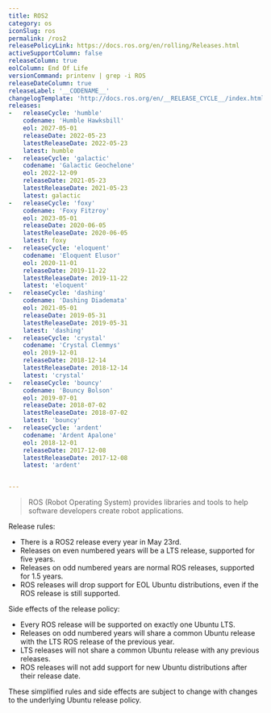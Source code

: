 ```yaml
---
title: ROS2
category: os
iconSlug: ros
permalink: /ros2
releasePolicyLink: https://docs.ros.org/en/rolling/Releases.html
activeSupportColumn: false
releaseColumn: true
eolColumn: End Of Life
versionCommand: printenv | grep -i ROS
releaseDateColumn: true
releaseLabel: '__CODENAME__'
changelogTemplate: 'http://docs.ros.org/en/__RELEASE_CYCLE__/index.html'
releases:
-   releaseCycle: 'humble'
    codename: 'Humble Hawksbill'
    eol: 2027-05-01
    releaseDate: 2022-05-23
    latestReleaseDate: 2022-05-23
    latest: humble
-   releaseCycle: 'galactic'
    codename: 'Galactic Geochelone'
    eol: 2022-12-09
    releaseDate: 2021-05-23
    latestReleaseDate: 2021-05-23
    latest: galactic
-   releaseCycle: 'foxy'
    codename: 'Foxy Fitzroy'
    eol: 2023-05-01
    releaseDate: 2020-06-05
    latestReleaseDate: 2020-06-05
    latest: foxy
-   releaseCycle: 'eloquent'
    codename: 'Eloquent Elusor'
    eol: 2020-11-01
    releaseDate: 2019-11-22
    latestReleaseDate: 2019-11-22
    latest: 'eloquent'
-   releaseCycle: 'dashing'
    codename: 'Dashing Diademata'
    eol: 2021-05-01
    releaseDate: 2019-05-31
    latestReleaseDate: 2019-05-31
    latest: 'dashing'
-   releaseCycle: 'crystal'
    codename: 'Crystal Clemmys'
    eol: 2019-12-01
    releaseDate: 2018-12-14
    latestReleaseDate: 2018-12-14
    latest: 'crystal'
-   releaseCycle: 'bouncy'
    codename: 'Bouncy Bolson'
    eol: 2019-07-01
    releaseDate: 2018-07-02
    latestReleaseDate: 2018-07-02
    latest: 'bouncy'
-   releaseCycle: 'ardent'
    codename: 'Ardent Apalone'
    eol: 2018-12-01
    releaseDate: 2017-12-08
    latestReleaseDate: 2017-12-08
    latest: 'ardent'


---
```


> ROS (Robot Operating System) provides libraries and tools to help software developers create robot applications.

Release rules:

- There is a ROS2 release every year in May 23rd.
- Releases on even numbered years will be a LTS release, supported for five years.
- Releases on odd numbered years are normal ROS releases, supported for 1.5 years.
- ROS releases will drop support for EOL Ubuntu distributions, even if the ROS release is still supported.

Side effects of the release policy:

- Every ROS release will be supported on exactly one Ubuntu LTS.
- Releases on odd numbered years will share a common Ubuntu release with the LTS ROS release of the previous year.
- LTS releases will not share a common Ubuntu release with any previous releases.
- ROS releases will not add support for new Ubuntu distributions after their release date.

These simplified rules and side effects are subject to change with changes to the underlying Ubuntu release policy.
